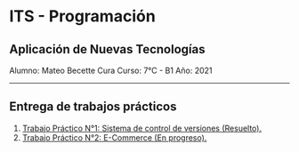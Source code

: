 # ITS - Programación
## Aplicación de Nuevas Tecnologías

Alumno: Mateo Becette Cura
Curso: 7°C - B1
Año: 2021

---

## Entrega de trabajos prácticos

1. [Trabajo Práctico N°1: Sistema de control de versiones (Resuelto).](trabajo-practico-01)
2. [Trabajo Práctico N°2: E-Commerce (En progreso).](trabajo-practico-02)
